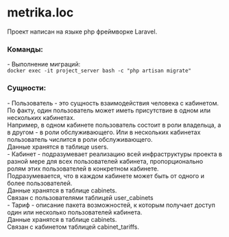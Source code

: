# metrika.loc

Проект написан на языке php фреймворке Laravel.

<h3>Команды:</h3>
- Выполнение миграций:<br>
<code>docker exec -it project_server bash -c "php artisan migrate"</code>

<h3>Сущности:</h3>
- Пользователь - это сущность взаимодействия человека с кабинетом.
По факту, один пользователь может иметь присутствие в одном или нескольких кабинетах.<br>
Например, в одном кабинете пользователь состоит в роли владельца, а в другом - в роли обслуживающего.
Или в нескольких кабинетах пользователь числится в роли обслуживающего.<br>
Данные хранятся в таблице users.<br>
- Кабинет - подразумевает реализацию всей инфраструктуры проекта в разной мере для всех пользователей кабинета, пропорционально ролям этих пользователей в конкретном кабинете.<br>
Подразумевается, что в каждом кабинете может быть от одного и более пользователей.<br>
Данные хранятся в таблице cabinets.<br>
Связан с пользователями таблицей user_cabinets<br>
- Тариф - описание пакета возможностей, к которым получает доступ один или несколько пользователей кабинета.<br>
Данные хранятся в таблице cabinets.<br>
Связан с кабинетом таблицей cabinet_tariffs.<br>
